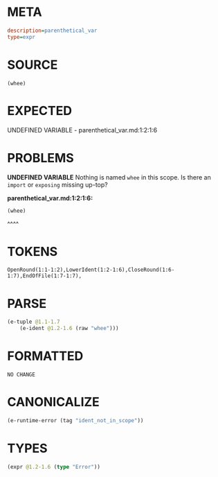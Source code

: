 # META
~~~ini
description=parenthetical_var
type=expr
~~~
# SOURCE
~~~roc
(whee)
~~~
# EXPECTED
UNDEFINED VARIABLE - parenthetical_var.md:1:2:1:6
# PROBLEMS
**UNDEFINED VARIABLE**
Nothing is named `whee` in this scope.
Is there an `import` or `exposing` missing up-top?

**parenthetical_var.md:1:2:1:6:**
```roc
(whee)
```
 ^^^^


# TOKENS
~~~zig
OpenRound(1:1-1:2),LowerIdent(1:2-1:6),CloseRound(1:6-1:7),EndOfFile(1:7-1:7),
~~~
# PARSE
~~~clojure
(e-tuple @1.1-1.7
	(e-ident @1.2-1.6 (raw "whee")))
~~~
# FORMATTED
~~~roc
NO CHANGE
~~~
# CANONICALIZE
~~~clojure
(e-runtime-error (tag "ident_not_in_scope"))
~~~
# TYPES
~~~clojure
(expr @1.2-1.6 (type "Error"))
~~~
